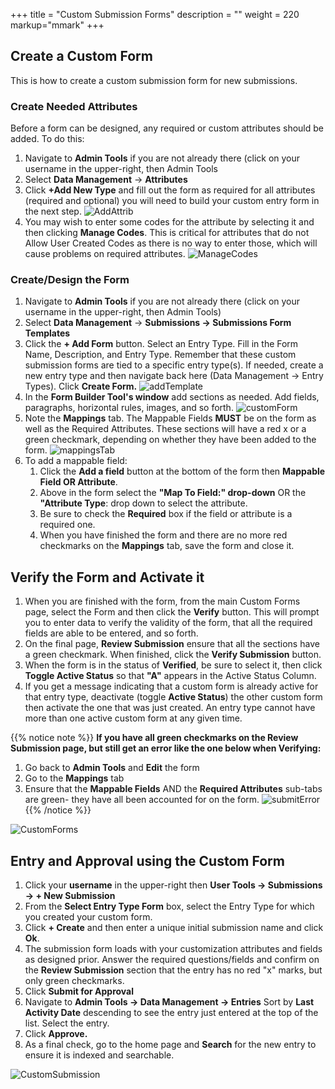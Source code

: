 +++
title = "Custom Submission Forms"
description = ""
weight = 220
markup="mmark"
+++

## Create a Custom Form

This is how to create a custom submission form for new submissions.

### Create Needed Attributes

Before a form can be designed, any required or custom attributes should be added. To do this:

1. Navigate to **Admin Tools** if you are not already there (click on your username in the upper-right, then Admin Tools
2. Select **Data Management** &rarr; **Attributes**
3. Click **+Add New Type** and fill out the form as required for all attributes (required and optional) you will need to build your custom entry form in the next step.
![AddAttrib](/images/AppAdmin/AddAttrib.JPG)
4. You may wish to enter some codes for the attribute by selecting it and then clicking **Manage Codes**. This is critical for attributes that do not Allow User Created Codes as there is no way to enter those, which will cause problems on required attributes.
![ManageCodes](/images/AppAdmin/ManageCodes.JPG)

### Create/Design the Form

1. Navigate to **Admin Tools** if you are not already there (click on your username in the upper-right, then Admin Tools)
2. Select **Data Management** &rarr; **Submissions &rarr; Submissions Form Templates**
3. Click the **+ Add Form** button. Select an Entry Type. Fill in the Form Name, Description, and Entry Type. Remember that these custom submission forms are tied to a specific entry type(s). If needed, create a new entry type and then navigate back here (Data Management &rarr; Entry Types). Click **Create Form.**
![addTemplate](/images/AppAdmin/addTemplate.JPG)
4. In the **Form Builder Tool's window** add sections as needed. Add fields, paragraphs, horizontal rules, images, and so forth.
![customForm](/images/AppAdmin/customFormAttributeFields.jpg)
5. Note the **Mappings** tab. The Mappable Fields **MUST** be on the form as well as the Required Attributes. These sections will have a red x or a green checkmark, depending on whether they have been added to the form.
![mappingsTab](/images/AppAdmin/customFormMapping.jpg)
6. To add a mappable field:
    1. Click the **Add a field** button at the bottom of the form then **Mappable Field OR Attribute**.
    2. Above in the form select the **"Map To Field:" drop-down** OR the **"Attribute Type**: drop down to select the attribute.
    3. Be sure to check the **Required** box if the field or attribute is a required one.
    4. When you have finished the form and there are no more red checkmarks on the **Mappings** tab, save the form and close it.

## Verify the Form and Activate it

1. When you are finished with the form, from the main Custom Forms page, select the Form and then click the **Verify** button. This will prompt you to enter data to verify the validity of the form, that all the required fields are able to be entered, and so forth.
2. On the final page, **Review Submission** ensure that all the sections have a green checkmark. When finished, click the **Verify Submission** button.
3. When the form is in the status of **Verified**, be sure to select it, then click **Toggle Active Status** so that **"A"** appears in the Active Status Column.
4. If you get a message indicating that a custom form is already active for that entry type, deactivate (toggle **Active Status**) the other custom form then activate the one that was just created. An entry type cannot have more than one active custom form at any given time.

{{% notice note %}}
**If you have all green checkmarks on the Review Submission page, but still get an error like the one below when Verifying:**

1. Go back to **Admin Tools** and **Edit** the form
1. Go to the **Mappings** tab
1. Ensure that the **Mappable Fields** AND the **Required Attributes** sub-tabs are green- they have all been accounted for on the form.
![submitError](/images/AppAdmin/submitError.JPG)
{{% /notice %}}

![CustomForms](/images/AppAdmin/CustomForms.JPG)

## Entry and Approval using the Custom Form

1. Click your **username** in the upper-right then **User Tools &rarr; Submissions &rarr; + New Submission**
2. From the **Select Entry Type Form** box, select the Entry Type for which you created your custom form.
3. Click **+ Create** and then enter a unique initial submission name and click **Ok**.
4. The submission form loads with your customization attributes and fields as designed prior. Answer the required questions/fields and confirm on the **Review Submission** section that the entry has no red "x" marks, but only green checkmarks.
5. Click **Submit for Approval**
6. Navigate to **Admin Tools &rarr; Data Management &rarr; Entries** Sort by **Last Activity Date** descending to see the entry just entered at the top of the list. Select the entry.
7. Click **Approve.**
8. As a final check, go to the home page and **Search** for the new entry to ensure it is indexed and searchable.

![CustomSubmission](/images/AppAdmin/CustomSubmission.JPG)
